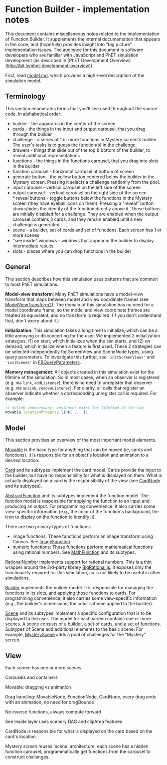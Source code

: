 # Function Builder - implementation notes

This document contains miscellaneous notes related to the implementation of Function Builder. It
supplements the internal documentation that appears in the code, and (hopefully) provides insight into
"big picture" implementation issues.  The audience for this document is software developers who are familiar
with JavaScript and PhET simulation development (as described in [PhET Development Overview]
(http://bit.ly/phet-development-overview)).

First, read [model.md](https://github.com/phetsims/function-builder/blob/master/doc/model.md), which provides
a high-level description of the simulation model.

## Terminology

This section enumerates terms that you'll see used throughout the source code. In alphabetical order:

* builder - the apparatus in the center of the screen
* cards - the things in the input and output carousel, that you drag through the builder
* challenge - a series of 1 or more functions in Mystery screen's builder. The user's tasks is to guess the function(s) in the challenge.
* drawers - things that slide out of the top & bottom of the builder, to reveal additional representations
* functions - the things in the functions carousel, that you drag into slots in the builder
* function carousel - horizontal carousel at bottom of screen
* generate button - the yellow button centered below the builder in the Mystery screen. Pressing it selects a challenge randomly from the pool.
* input carousel - vertical carousel on the left side of the screen
* output carousel - vertical carousel on the right side of the screen
* reveal buttons - toggle buttons below the functions in the Mystery screen (they have eyeball icons on them).
Pressing a "reveal" button shows/hides the identity of the function directly above it. These buttons are initially
disabled for a challenge. They are enabled when the output carousel contains 3 cards, and they remain enabled until
a new challenge is generated.
* scene - a builder, set of cards and set of functions. Each screen has 1 or more scenes
* "see inside" windows - windows that appear in the builder to display intermediate results
* slots - places where you can drop functions in the builder

## General

This section describes how this simulation uses patterns that are common to most PhET simulations.

**Model-view transform**: Many PhET simulations have a model-view transform that maps between model and view coordinate frames
(see [ModelViewTransform2](https://github.com/phetsims/phetcommon/blob/master/js/view/ModelViewTransform2.js)).
The domain of this simulation has no need for a model coordinate frame, so the model and view coordinate frames
are treated as equivalent, and no transform is required. (If you don't understand that, don't worry about it.)

**Initialization**: This simulation takes a long time to initialize, which can be a little annoying or disconcerting for the user.
We implemented 2 initialization strategies: (1) on start, which initializes when the sim starts, and
(2) on demand, which initialize when a feature is first used. These 2 strategies can be selected independently
for ScreenView and SceneNode types, using query parameters.
To investigate this further, see `'initScreenViews'` and `'initScenes'` in
[FBQueryParameters](https://github.com/phetsims/function-builder/blob/master/js/common/FBQueryParameters.js).

**Memory management**: All objects created in this simulation exist for the lifetime of the simulation. So in
most cases, when an observer is registered (e.g. via `link`, `addListener`), there is no need to unregister that
observer (e.g. via `unlink`, `removeListener`).  For clarity, all calls that register an observer indicate whether
a corresponding unregister call is required. For example:

```js
// unlink unnecessary, instances exist for lifetime of the sim
movable.locationProperty.link( ... );
```

## Model

This section provides an overview of the most important model elements.

[Movable](https://github.com/phetsims/function-builder/blob/master/js/common/model/Movable.js)
is the base type for anything that can be moved (ie, cards and functions).
It is responsible for an object's location and animation to a desired location.

[Card](https://github.com/phetsims/function-builder/blob/master/js/common/model/cards/Card.js)
and its subtypes implement the card model. Cards provide the input to the builder, but have no responsibility
for what is displayed on them. What is actually displayed on a card is the responsibility of the view (see
[CardNode](https://github.com/phetsims/function-builder/blob/master/js/common/view/cards/CardNode.js)
and its subtypes).

[AbstractFunction](https://github.com/phetsims/function-builder/blob/master/js/common/model/functions/AbstractFunction.js)
and its subtypes implement the function model. The function model is responsible for applying the function to an
input and producing an output. For programming convenience, it also carries some view-specific information
(e.g., the color of the function's background, the icon to display on the function to identify it).

There are two primary types of functions:
* image functions: These functions perform an image transform using Canvas.  See
[ImageFunction](https://github.com/phetsims/function-builder/blob/master/js/common/model/functions/ImageFunction.js).
* numeric functions: These functions perform mathematical functions using rational numbers. See
[MathFunction](https://github.com/phetsims/function-builder/blob/master/js/common/model/functions/MathFunction.js)
and its subtypes.

[RationalNumber](https://github.com/phetsims/function-builder/blob/master/js/common/model/RationalNumber.js)
implements support for rational numbers. This is a thin wrapper around the 3rd-party library
[BigRational.js](https://github.com/peterolson/BigRational.js).
It exposes only the functionality required for this simulation, so is not likely to be useful in other
simulations.

[Builder](https://github.com/phetsims/function-builder/blob/master/js/common/model/builder/Builder.js)
implements the builder model. It is responsible for managing the functions in its slots, and applying those
functions to cards. For programming convenience, it also carries some view-specific information (e.g.,
the builder's dimensions, the color scheme applied to the builder).

[Scene](https://github.com/phetsims/function-builder/blob/master/js/common/model/Scene.js)
and its subtypes implement a specific configuration that is to be displayed to the user.
The model for each screen contains one or more scenes. A scene consists of a builder, a set of cards, and a set of functions.
Subtypes of Scene add additional elements to the basic scene. For example,
[MysteryScene](https://github.com/phetsims/function-builder/blob/master/js/mystery/model/MysteryScene.js)
adds a pool of challenges for the "Mystery" screen.

## View


Each screen has one or more *scenes*.

Carousels and containers

Movable: dragging vs animation

Drag handling: MovableNode, FunctionNode, CardNode, every drag ends with an animation, no need for dragBounds

No inverse functions, always compute forward

See Inside layer uses scenery DAG and clipArea features

CardNode is responsible for what is displayed on the card based on the card's location.

Mystery screen reuses 'scene' architecture, each scene has a hidden function carousel, programmatically
get functions from the carousel to construct challenges.